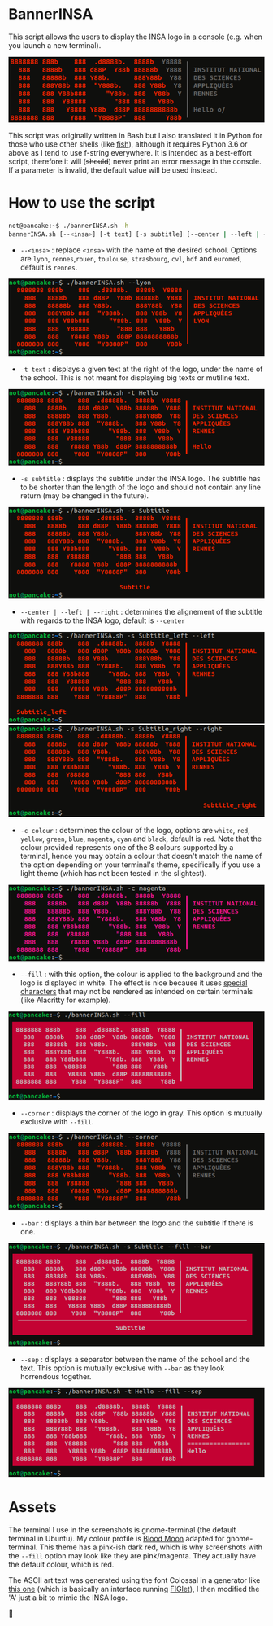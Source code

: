 # BannerINSA

This script allows the users to display the INSA logo in a console (e.g. when you launch a new terminal).

![Example of what the script can display](preview/banner.png)

This script was originally written in Bash but I also translated it in Python for those who use other shells (like [fish](https://github.com/fish-shell/fish-shell)), although it requires Python 3.6 or above as I tend to use f-string everywhere. It is intended as a best-effort script, therefore it will (~~should~~) never print an error message in the console. If a parameter is invalid, the default value will be used instead. 


# How to use the script

```Bash
not@pancake:~$ ./bannerINSA.sh -h
bannerINSA.sh [--<insa>] [-t text] [-s subtitle] [--center | --left | --right] [-c colour] [--fill | --corner] [--bar | --sep]
```

* `--<insa>` : replace `<insa>` with the name of the desired school. Options are `lyon`, `rennes`,`rouen`, `toulouse`, `strasbourg`, `cvl`, `hdf` and `euromed`, default is `rennes`.

![banner with the name of the INSA Lyon](preview/banner-school.png)

* `-t text` : displays a given text at the right of the logo, under the name of the school. This is not meant for displaying big texts or mutiline text.

![banner with the text "Hello"](preview/banner-text.png)

* `-s subtitle` : displays the subtitle under the INSA logo. The subtitle has to be shorter than the length of the logo and should not contain any line return (may be changed in the future).

![banner with the subtitle "Subtitle"](preview/banner-subtitle-center.png)

* `--center | --left | --right` : determines the alignement of the subtitle with regards to the INSA logo, default is `--center`

![left-aligned subtitle](preview/banner-subtitle-left.png)
![right-aligned subtitle](preview/banner-subtitle-right.png)

* `-c colour` : determines the colour of the logo, options are `white`, `red`, `yellow`, `green`, `blue`, `magenta`, `cyan` and `black`, default is `red`. Note that the colour provided represents one of the 8 colours supported by a terminal, hence you may obtain a colour that doesn't match the name of the option depending on your terminal's theme, specifically if you use a light theme (which has not been tested in the slightest).

![magenta-coloured logo](preview/banner-colour.png)

* `--fill` : with this option, the colour is applied to the background and the logo is displayed in white. The effect is nice because it uses [special characters](https://en.wikipedia.org/wiki/Box-drawing_character) that may not be rendered as intended on certain terminals (like Alacritty for example).

![filled banner](preview/banner-fill.png)

* `--corner` : displays the corner of the logo in gray. This option is mutually exclusive with `--fill`.

![banner with a corner](preview/banner-corner.png)

* `--bar` : displays a thin bar between the logo and the subtitle if there is one.

![banner with a bar](preview/banner-bar.png)

* `--sep` : displays a separator between the name of the school and the text. This option is mutually exclusive with `--bar` as they look horrendous together.

![banner with a separator](preview/banner-sep.png)


# Assets

The terminal I use in the screenshots is gnome-terminal (the default terminal in Ubuntu). My colour profile is [Blood Moon](https://github.com/dguo/blood-moon) adapted for gnome-terminal. This theme has a pink-ish dark red, which is why screenshots with the `--fill` option may look like they are pink/magenta. They actually have the default colour, which is red.

The ASCII art text was generated using the font Colossal in a generator like [this one](https://patorjk.com/software/taag/#p=display&f=Colossal&t=INSA) (which is basically an interface running [FIGlet](http://www.figlet.org/)), I then modified the 'A' just a bit to mimic the INSA logo.


:pancakes:

